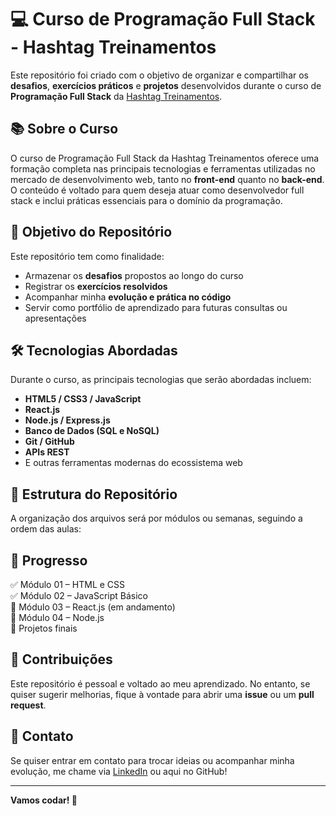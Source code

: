 # 💻 Curso de Programação Full Stack - Hashtag Treinamentos

Este repositório foi criado com o objetivo de organizar e compartilhar os **desafios**, **exercícios práticos** e **projetos** desenvolvidos durante o curso de **Programação Full Stack** da [Hashtag Treinamentos](https://www.hashtagtreinamentos.com/).

## 📚 Sobre o Curso

O curso de Programação Full Stack da Hashtag Treinamentos oferece uma formação completa nas principais tecnologias e ferramentas utilizadas no mercado de desenvolvimento web, tanto no **front-end** quanto no **back-end**. O conteúdo é voltado para quem deseja atuar como desenvolvedor full stack e inclui práticas essenciais para o domínio da programação.

## 🧠 Objetivo do Repositório

Este repositório tem como finalidade:

- Armazenar os **desafios** propostos ao longo do curso
- Registrar os **exercícios resolvidos**
- Acompanhar minha **evolução e prática no código**
- Servir como portfólio de aprendizado para futuras consultas ou apresentações

## 🛠️ Tecnologias Abordadas

Durante o curso, as principais tecnologias que serão abordadas incluem:

- **HTML5 / CSS3 / JavaScript**
- **React.js**
- **Node.js / Express.js**
- **Banco de Dados (SQL e NoSQL)**
- **Git / GitHub**
- **APIs REST**
- E outras ferramentas modernas do ecossistema web

## 📂 Estrutura do Repositório

A organização dos arquivos será por módulos ou semanas, seguindo a ordem das aulas:

## 🚀 Progresso

✅ Módulo 01 – HTML e CSS  
✅ Módulo 02 – JavaScript Básico  
🔄 Módulo 03 – React.js (em andamento)  
🔲 Módulo 04 – Node.js  
🔲 Projetos finais

## 🤝 Contribuições

Este repositório é pessoal e voltado ao meu aprendizado. No entanto, se quiser sugerir melhorias, fique à vontade para abrir uma **issue** ou um **pull request**.

## 📌 Contato

Se quiser entrar em contato para trocar ideias ou acompanhar minha evolução, me chame via [LinkedIn](https://www.linkedin.com/) ou aqui no GitHub!

---

**Vamos codar! 🚀**
